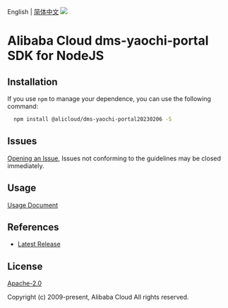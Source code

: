 English | [简体中文](README-CN.md)
![](https://aliyunsdk-pages.alicdn.com/icons/AlibabaCloud.svg)

# Alibaba Cloud dms-yaochi-portal SDK for NodeJS

## Installation
If you use `npm` to manage your dependence, you can use the following command:

```sh
  npm install @alicloud/dms-yaochi-portal20230206 -S
```

## Issues
[Opening an Issue](https://github.com/aliyun/alibabacloud-typescript-sdk/issues/new), Issues not conforming to the guidelines may be closed immediately.

## Usage
[Usage Document](https://github.com/aliyun/alibabacloud-typescript-sdk/blob/master/docs/Usage-EN.md#quick-examples)

## References
* [Latest Release](https://github.com/aliyun/alibabacloud-typescript-sdk/)

## License
[Apache-2.0](http://www.apache.org/licenses/LICENSE-2.0)

Copyright (c) 2009-present, Alibaba Cloud All rights reserved.
